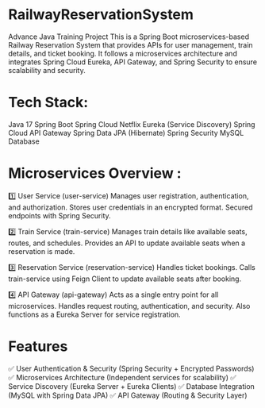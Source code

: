 # RailwayReservationSystem
Advance Java Training Project
This is a Spring Boot microservices-based Railway Reservation System that provides APIs for user management, train details, and ticket booking. It follows a microservices architecture and integrates Spring Cloud Eureka, API Gateway, and Spring Security to ensure scalability and security.


# Tech Stack:

Java 17
Spring Boot
Spring Cloud Netflix Eureka (Service Discovery)
Spring Cloud API Gateway
Spring Data JPA (Hibernate)
Spring Security
MySQL Database



# Microservices Overview : 

1️⃣ User Service (user-service)
Manages user registration, authentication, and authorization.
Stores user credentials in an encrypted format.
Secured endpoints with Spring Security.

2️⃣ Train Service (train-service)
Manages train details like available seats, routes, and schedules.
Provides an API to update available seats when a reservation is made.

3️⃣ Reservation Service (reservation-service)
Handles ticket bookings.
Calls train-service using Feign Client to update available seats after booking.

4️⃣ API Gateway (api-gateway)
Acts as a single entry point for all microservices.
Handles request routing, authentication, and security.
Also functions as a Eureka Server for service registration.



# Features


✅ User Authentication & Security (Spring Security + Encrypted Passwords)
✅ Microservices Architecture (Independent services for scalability)
✅ Service Discovery (Eureka Server + Eureka Clients)
✅ Database Integration (MySQL with Spring Data JPA)
✅ API Gateway (Routing & Security Layer)

